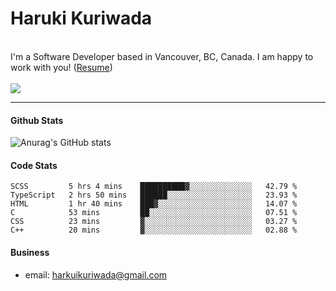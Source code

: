  # Haruki Kuriwada 
 <br/>
 I'm a Software Developer based in Vancouver, BC, Canada. I am happy to work with you! (<a href="https://docs.google.com/document/d/1oy0KFkAIEDdaN0KtgwNnSvFJkX0toXE1P4VLIS8YCGo/edit?usp=sharing">Resume</a>)
<br/><br/>

<img src="https://img.shields.io/github/followers/kuri-sun?label=follwers&style=social"> 

<hr />

#### Github Stats
![Anurag's GitHub stats](https://github-readme-stats.vercel.app/api?username=kuri-sun&hide=contribs,prs&theme=tokyonight)

#### Code Stats
<!--START_SECTION:waka-->

```text
SCSS         5 hrs 4 mins    ██████████▓░░░░░░░░░░░░░░   42.79 %
TypeScript   2 hrs 50 mins   ██████░░░░░░░░░░░░░░░░░░░   23.93 %
HTML         1 hr 40 mins    ███▓░░░░░░░░░░░░░░░░░░░░░   14.07 %
C            53 mins         ██░░░░░░░░░░░░░░░░░░░░░░░   07.51 %
CSS          23 mins         ▓░░░░░░░░░░░░░░░░░░░░░░░░   03.27 %
C++          20 mins         ▓░░░░░░░░░░░░░░░░░░░░░░░░   02.88 %
```

<!--END_SECTION:waka-->

#### Business
 - email: harkuikuriwada@gmail.com

